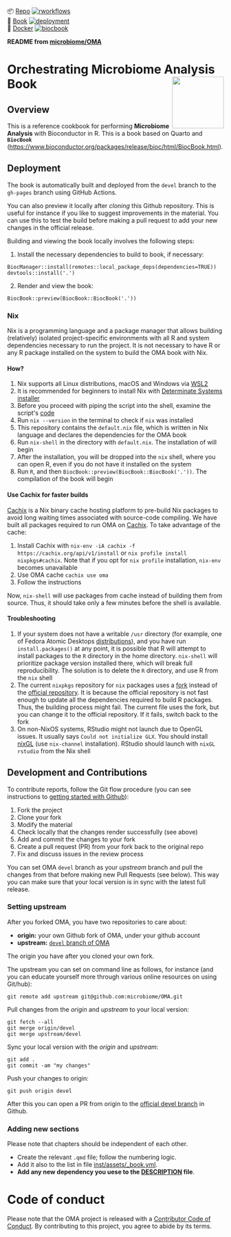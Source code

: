<!-- badges: start -->
📦 [Repo](https://github.com/js2264/OMA) [![rworkflows](https://img.shields.io/github/actions/workflow/status/js2264/OMA/rworkflows.yml?label=Package%20check)](https://github.com/js2264/OMA/actions/workflows/rworkflows.yml)   
📖 [Book](https://js2264.github.io/OMA/) [![deployment](https://img.shields.io/github/actions/workflow/status/js2264/OMA/pages/pages-build-deployment?label=Book%20deployment)](https://github.com/js2264/OMA/actions/workflows/pages/pages-build-deployment)  
🐳 [Docker](https://github.com/js2264/OMA/pkgs/container/OMA) [![biocbook](https://img.shields.io/github/actions/workflow/status/js2264/OMA/biocbook.yml?label=Docker%20image)](https://github.com/js2264/OMA/actions/workflows/biocbook.yml)  
<!-- badges: end -->

**README from [microbiome/OMA](https://github.com/microbiome/OMA)**

# Orchestrating Microbiome Analysis Book <img src="images/mia_logo.png" align="right" width="120" />

## Overview

This is a reference cookbook for performing **Microbiome Analysis** with 
Bioconductor in R. This is a book based on Quarto and **`BiocBook`** 
(https://www.bioconductor.org/packages/release/bioc/html/BiocBook.html).

## Deployment

The book is automatically built and deployed from the `devel` branch to 
the `gh-pages` branch using GitHub Actions.

You can also preview it locally after _cloning_ this Github
repository. This is useful for instance if you like to suggest
improvements in the material. You can use this to test the build
before making a pull request to add your new changes in the official
release.

Building and viewing the book locally involves the following steps:

1. Install the necessary dependencies to build to book, if necessary:

```
BiocManager::install(remotes::local_package_deps(dependencies=TRUE))
devtools::install('.')
```

2. Render and view the book:

```
BiocBook::preview(BiocBook::BiocBook('.'))
```

### Nix

Nix is a programming language and a package manager that allows building
(relatively) isolated project-specific environments with all R and system
dependencies necessary to run the project. It is not necessary to have
R or any R package installed on the system to build the OMA book with Nix.

#### How?

1. Nix supports all Linux distributions, macOS and Windows via [WSL2](https://learn.microsoft.com/en-us/windows/wsl/install)
2. It is recommended for beginners to install Nix with [Determinate Systems installer](https://github.com/DeterminateSystems/nix-installer)
3. Before you proceed with piping the script into the
shell, examine the script's [code](https://install.determinate.systems/nix)
4. Run `nix --version` in the terminal to check if `nix` was installed
5. This repository contains the `default.nix` file, which is written in Nix language and declares the dependencies for the OMA book
6. Run `nix-shell` in the directory with `default.nix`. The installation of will begin
7. After the installation, you will be dropped into the `nix` shell, where you can open R, even if you do not have it installed on the system
8. Run `R`, and then `BiocBook::preview(BiocBook::BiocBook('.'))`. The compilation of the book will begin

#### Use Cachix for faster builds

[Cachix]((https://www.cachix.org)) is a Nix binary cache hosting platform to pre-build
Nix packages to avoid long waiting times associated with source-code
compiling. We have built all packages required to run OMA on [Cachix](https://app.cachix.org/cache/oma). To take advantage of the cache:

1. Install Cachix with `nix-env -iA cachix -f https://cachix.org/api/v1/install` or `nix profile install nixpkgs#cachix`. Note that if you opt for `nix profile` installation, `nix-env` becomes unavailable
2. Use OMA cache `cachix use oma`
3. Follow the instructions

Now, `nix-shell` will use packages from cache instead of building them
from source. Thus, it should take only a few minutes before the shell
is available.

#### Troubleshooting

1. If your system does not have a writable `/usr` directory
(for example, one of Fedora Atomic Desktops [distributions](https://fedoraproject.org/atomic-desktops/)), and you have run `install.packages()` at any point, it is possible that R will attempt
to install packages to the `R` directory in the home
directory. `nix-shell` will prioritize package version installed there,
which
will break full reproducibility. The solution is to delete the
`R` directory,
and use R from the `nix` shell
2. The current `nixpkgs` repository for `nix` packages
uses a [fork](https://github.com/rstats-on-nix/nixpkgs)
instead of the [official repository](https://github.com/NixOS/nixpkgs).
It is because the official repository is not fast
enough to update all the dependencies required to build R
packages. Thus, the building process might fail.
The current file uses the fork, but you can change
it to the official repository. If it fails, switch back to the fork
3. On non-NixOS systems, RStudio might not launch due to OpenGL issues.
It usually says `Could not initialize GLX`. You should install [nixGL](https://github.com/nix-community/nixGL) (use `nix-channel` installation). RStudio
should launch with `nixGL rstudio` from the Nix shell

## Development and Contributions

To contribute reports, follow the Git flow procedure (you can see instructions
to [getting started with Github](https://docs.github.com/en/get-started)):

1. Fork the project
2. Clone your fork
3. Modify the material
4. Check locally that the changes render successfully (see above)
5. Add and commit the changes to your fork
6. Create a pull request (PR) from your fork back to the original repo
7. Fix and discuss issues in the review process

You can set OMA `devel` branch as your _upstream_ branch and pull the
changes from that before making new Pull Requests (see below). This way you can
make sure that your local version is in sync with the latest full
release.

### Setting upstream

After you forked OMA, you have two repositories to care about:

- **origin:** your own Github fork of OMA, under your github account
- **upstream:** [`devel` branch of OMA](https://github.com/microbiome/OMA/)

The origin you have after you cloned your own fork.

The upstream you can set on command line as follows, for instance (and
you can educate yourself more through various online resources on
using Git/hub):


```
git remote add upstream git@github.com:microbiome/OMA.git
```


Pull changes from the _origin_ and _upstream_ to your local version:

```
git fetch --all
git merge origin/devel
git merge upstream/devel
```


Sync your local version with the _origin_ and _upstream_:

```
git add . 
git commit -am "my changes"
```


Push your changes to origin:

```
git push origin devel
```


After this you can open a PR from origin to the [official devel branch](https://github.com/microbiome/OMA/) in Github.




### Adding new sections

Please note that chapters should be independent of each other.

- Create the relevant `.qmd` file; follow the numbering logic.
- Add it also to the list in file [inst/assets/_book.yml](inst/assets/_book.yml). 
- **Add any new dependency you uese to the [DESCRIPTION](DESCRIPTION) file**.

# Code of conduct

Please note that the OMA project is released with a [Contributor Code of Conduct](https://contributor-covenant.org/version/2/0/CODE_OF_CONDUCT.html).
By contributing to this project, you agree to abide by its terms.




